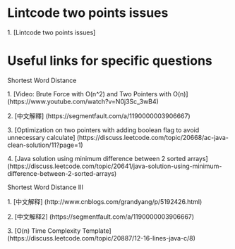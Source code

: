 # Lintcode two points issues
<p>1. [Lintcode two points issues]

# Useful links for specific questions
<p>Shortest Word Distance
<p>1. [Video: Brute Force with O(n^2) and Two Pointers with O(n)] (https://www.youtube.com/watch?v=N0j3Sc_3wB4)
<p>2. [中文解釋] (https://segmentfault.com/a/1190000003906667)
<p>3. [Optimization on two pointers with adding boolean flag to avoid unnecessary calculate] (https://discuss.leetcode.com/topic/20668/ac-java-clean-solution/11?page=1)
<p>4. [Java solution using minimum difference between 2 sorted arrays] (https://discuss.leetcode.com/topic/20641/java-solution-using-minimum-difference-between-2-sorted-arrays)

<p>Shortest Word Distance III
<p>1. [中文解释] (http://www.cnblogs.com/grandyang/p/5192426.html)
<p>2. [中文解释2] (https://segmentfault.com/a/1190000003906667)
<p>3. [O(n) Time Complexity Template] (https://discuss.leetcode.com/topic/20887/12-16-lines-java-c/8)
